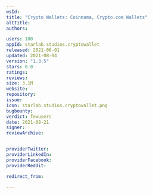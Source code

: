 ```yaml
---
wsId: 
title: "Crypto Wallets: Coinmama, Crypto.com Wallets"
altTitle: 
authors:

users: 100
appId: starlab.studios.cryptowallet
released: 2021-06-01
updated: 2021-08-04
version: "1.3.5"
stars: 0.0
ratings: 
reviews: 
size: 3.1M
website: 
repository: 
issue: 
icon: starlab.studios.cryptowallet.png
bugbounty: 
verdict: fewusers
date: 2021-08-21
signer: 
reviewArchive:


providerTwitter: 
providerLinkedIn: 
providerFacebook: 
providerReddit: 

redirect_from:

---
```



